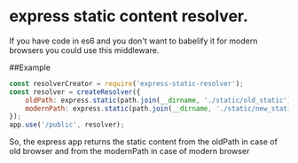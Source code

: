 # express static content resolver.
If you have code in es6 and you don't want to babelify it for modern browsers you could use this middleware.

##Example
```javascript
const resolverCreator = require('express-static-resolver');
const resolver = createResolver({
    oldPath: express.static(path.join(__dirname, './static/old_static')),
    modernPath: express.static(path.join(__dirname, './static/new_static'))
});
app.use('/public', resolver);
```

So, the express app returns the static content from the oldPath in case of old browser and from the modernPath in case of modern browser